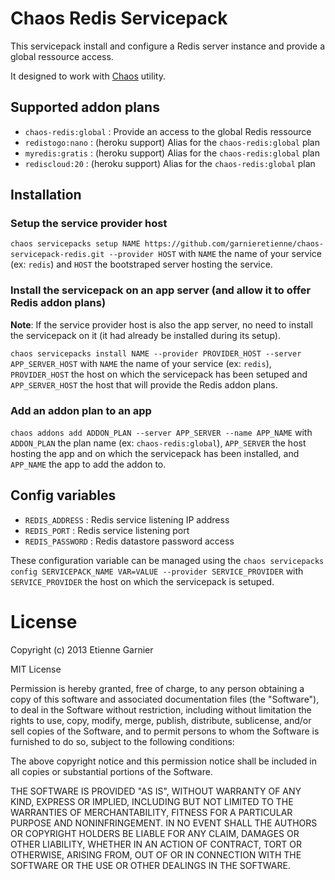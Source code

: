 # Chaos Redis Servicepack

This servicepack install and configure a Redis server instance and provide a global ressource access.

It designed to work with [Chaos](https://github.com/garnieretienne/chaos) utility.

## Supported addon plans

* `chaos-redis:global` : Provide an access to the global Redis ressource
* `redistogo:nano`     : (heroku support) Alias for the `chaos-redis:global` plan
* `myredis:gratis`     : (heroku support) Alias for the `chaos-redis:global` plan
* `rediscloud:20`      : (heroku support) Alias for the `chaos-redis:global` plan

## Installation

### Setup the service provider host

`chaos servicepacks setup NAME https://github.com/garnieretienne/chaos-servicepack-redis.git --provider HOST` with `NAME` the name of your service (ex: `redis`) and `HOST` the bootstraped server hosting the service.

### Install the servicepack on an app server (and allow it to offer Redis addon plans)

**Note**: If the service provider host is also the app server, no need to install the servicepack on it (it had already be installed during its setup).

`chaos servicepacks install NAME --provider PROVIDER_HOST --server APP_SERVER_HOST` with `NAME` the name of your service (ex: `redis`), `PROVIDER_HOST` the host on which the servicepack has been setuped and `APP_SERVER_HOST` the host that will provide the Redis addon plans.

### Add an addon plan to an app

`chaos addons add ADDON_PLAN --server APP_SERVER --name APP_NAME` with `ADDON_PLAN` the plan name (ex: `chaos-redis:global`), `APP_SERVER` the host hosting the app and on which the servicepack has been installed, and `APP_NAME` the app to add the addon to.

## Config variables

* `REDIS_ADDRESS`  : Redis service listening IP address
* `REDIS_PORT`     : Redis service listening port
* `REDIS_PASSWORD` : Redis datastore password access

These configuration variable can be managed using the `chaos servicepacks config SERVICEPACK_NAME VAR=VALUE --provider SERVICE_PROVIDER` with `SERVICE_PROVIDER` the host on which the servicepack is setuped.

# License

Copyright (c) 2013 Etienne Garnier

MIT License

Permission is hereby granted, free of charge, to any person obtaining
a copy of this software and associated documentation files (the
"Software"), to deal in the Software without restriction, including
without limitation the rights to use, copy, modify, merge, publish,
distribute, sublicense, and/or sell copies of the Software, and to
permit persons to whom the Software is furnished to do so, subject to
the following conditions:

The above copyright notice and this permission notice shall be
included in all copies or substantial portions of the Software.

THE SOFTWARE IS PROVIDED "AS IS", WITHOUT WARRANTY OF ANY KIND,
EXPRESS OR IMPLIED, INCLUDING BUT NOT LIMITED TO THE WARRANTIES OF
MERCHANTABILITY, FITNESS FOR A PARTICULAR PURPOSE AND
NONINFRINGEMENT. IN NO EVENT SHALL THE AUTHORS OR COPYRIGHT HOLDERS BE
LIABLE FOR ANY CLAIM, DAMAGES OR OTHER LIABILITY, WHETHER IN AN ACTION
OF CONTRACT, TORT OR OTHERWISE, ARISING FROM, OUT OF OR IN CONNECTION
WITH THE SOFTWARE OR THE USE OR OTHER DEALINGS IN THE SOFTWARE.